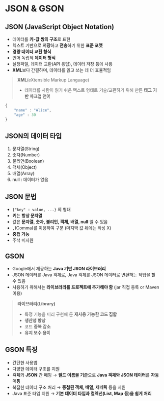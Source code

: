 # JSON & GSON

## JSON (JavaScript Object Notation)

- 데이터를 **키-값 쌍의 구조**로 표현
- 텍스트 기반으로 **저장**하고 **전송**하기 위한 **표준 포맷**
- **경량 데이터 교환 형식**
- 언어 독립적 **데이터 형식**
- 설정파일, 데이터 교환(API 응답), 데이터 저장 등에 사용
- **XML**보다 간결하며, 데이터를 읽고 쓰는 데 더 효율적임

> **XML**(eXtensible Markup Language)  
>- 데이터를 사람이 읽기 쉬운 텍스트 형태로 기술/교환하기 위해 만든 **태그 기반 마크업 언어**


```jsx
{
	"name" : "Alice",
	"age" : 30
}
```

## JSON의 데이터 타입

1. 문자열(String)
2. 숫자(Number)
3. 불리언(Boolean)
4. 객체(Object)
5. 배열(Array)
6. null : 데이터가 없음

## JSON 문법

- `{"key" : value, ...}` 의 형태
- **키**는 **항상 문자열**
- 값은 **문자열, 숫자, 불리언, 객체, 배열, null** 일 수 있음
- `,`(Comma)를 이용하여 구분 (마지막 값 뒤에는 작성 X)
- **중첩 가능**
- 주석 미지원

## GSON

- Google에서 제공하는 **Java 기반 JSON 라이브러리**
- JSON 데이터를 Java 객체로, Java 객체를 JSON 데이터로 변환하는 작업을 할 수 있음
- 사용하기 위해서는 **라이브러리를 프로젝트에 추가해야 함** (jar 직접 등록 or Maven 이용)

> **라이브러리(Library)**
>- 특정 기능을 미리 구현해 둔 **재사용 가능한 코드 집합**
>- **생산성 향상**
>- 코드 **중복 감소**
>- **유지 보수 용이**


## GSON 특징

- 간단한 사용법
- 다양한 데이터 구조를 지원
- **객체**와 **JSON** 간 매핑 → **필드 이름을 기준**으로 **Java 객체와 JSON 데이터**를 **자동 매핑**
- 복잡한 데이터 구조 처리 → **중첩된 객체, 배열, 제네릭** 등을 지원
- Java 표준 타입 지원 → **기본 데이터 타입과 컬렉션(List, Map 등)을 쉽게 처리**